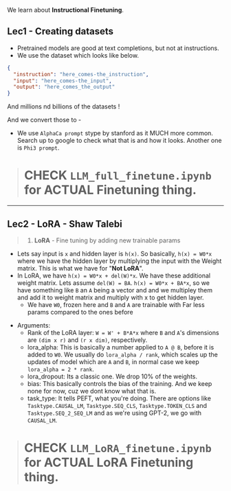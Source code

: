 We learn about **Instructional Finetuning**.

## Lec1 - Creating datasets

- Pretrained models are good at text completions, but not at instructions.
- We use the dataset which looks like below.

```json
{
  "instruction": "here_comes-the_instruction",
  "input": "here_comes-the_input",
  "output": "here_comes_the_output"
}
```

And millions nd billions of the datasets !

And we convert those to -

- We use `AlphaCa prompt` stype by stanford as it MUCH more common. Search up to google to check what that is and how it looks. Another one is `Phi3 prompt`.

> # **CHECK `LLM_full_finetune.ipynb`** for ACTUAL Finetuning thing.

---

## Lec2 - LoRA - Shaw Talebi

> 1. **LoRA** - Fine tuning by adding new trainable params

- Lets say input is `x` and hidden layer is `h(x)`. So basically, `h(x) = W0*x` where we have the hidden layer by multiplying the input with the Weight matrix. This is what we have for "**Not LoRA**".
- In LoRA, we have `h(x) = W0*x + del(W)*x`. We have these additional weight matrix. Lets assume `del(W) = BA`. `h(x) = W0*x + BA*x`, so we have something like `B` an `A` being a vector and and we multipley them and add it to weight matrix and multiply with x to get hidden layer.
  - We have `W0`, frozen here and `B` and `A` are trainable with Far less params compared to the ones before

* Arguments:
  - Rank of the LoRA layer: `W = W' + B*A*x` where `B` and `A`'s dimensions are `(dim x r)` and `(r x dim)`, respectively.
  - lora_alpha: This is basically a number applied to `A @ B`, before it is added to `W0`. We usually do `lora_alpha / rank`, which scales up the updates of model which are `A` and `B`, in normal case we keep `lora_alpha = 2 * rank`.
  - lora_dropout: Its a classic one. We drop 10% of the weights.
  - bias: This basically controls the bias of the training. And we keep none for now, cuz we dont know what that is.
  - task_type: It tells PEFT, what you're doing. There are options like `Tasktype.CAUSAL_LM`, `Tasktype.SEQ_CLS`, `Tasktype.TOKEN_CLS` and `Tasktype.SEQ_2_SEQ_LM` and as we're using GPT-2, we go with `CAUSAL_LM`.

> # **CHECK `LLM_LoRA_finetune.ipynb`** for ACTUAL LoRA Finetuning thing.
